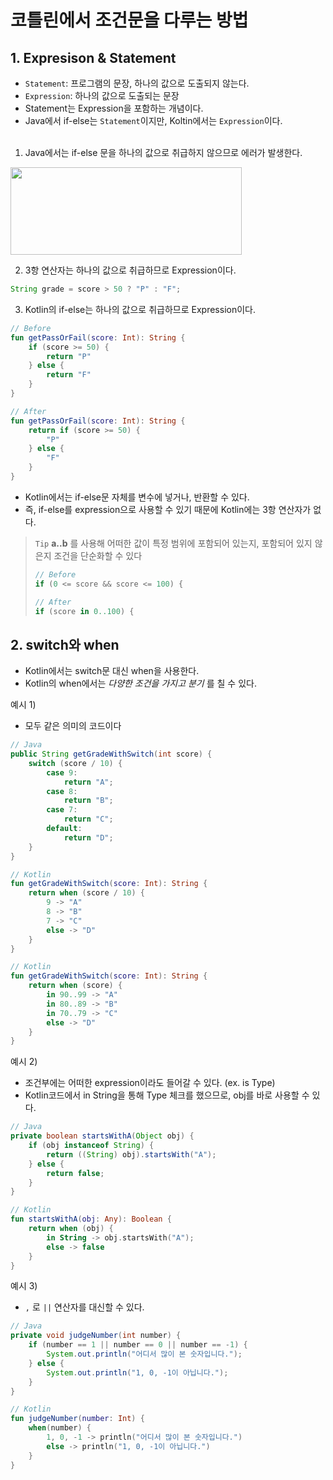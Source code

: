# 코틀린에서 조건문을 다루는 방법
## 1. Expresison & Statement
* `Statement`: 프로그램의 문장, 하나의 값으로 도출되지 않는다.
* `Expression`: 하나의 값으로 도출되는 문장
* Statement는 Expression을 포함하는 개념이다.
* Java에서 if-else는 `Statement`이지만, Koltin에서는 `Expression`이다.
<br></br>
1. Java에서는 if-else 문을 하나의 값으로 취급하지 않으므로 에러가 발생한다.
<img src="https://user-images.githubusercontent.com/50009240/210512739-4c31853b-7fab-4941-8204-82954c8c572f.png" width="370" height="140">

2. 3항 연산자는 하나의 값으로 취급하므로 Expression이다.
```java
String grade = score > 50 ? "P" : "F";
```

3. Kotlin의 if-else는 하나의 값으로 취급하므로 Expression이다. 
```kotlin
// Before
fun getPassOrFail(score: Int): String {
    if (score >= 50) {
        return "P"
    } else {
        return "F"
    }
}
```
```kotlin
// After
fun getPassOrFail(score: Int): String {
    return if (score >= 50) {
        "P"
    } else {
        "F"
    }
}
```
* Kotlin에서는 if-else문 자체를 변수에 넣거나, 반환할 수 있다.
* 즉, if-else를 expression으로 사용할 수 있기 때문에 Kotlin에는 3항 연산자가 없다.

> `Tip` **a..b** 를 사용해 어떠한 값이 특정 범위에 포함되어 있는지, 포함되어 있지 않은지 조건을 단순화할 수 있다
> ```kotlin
> // Before
> if (0 <= score && score <= 100) {
> ```
> ```kotlin
> // After
> if (score in 0..100) {
> ```

## 2. switch와 when
* Kotlin에서는 switch문 대신 when을 사용한다. 
* Kotlin의 when에서는 *다양한 조건을 가지고 분기* 를 칠 수 있다.


예시 1) 
* 모두 같은 의미의 코드이다
```Java
// Java
public String getGradeWithSwitch(int score) {
    switch (score / 10) {
        case 9:
            return "A";
        case 8:
            return "B";
        case 7:
            return "C"; 
        default:
            return "D";
    }
}
```
```kotlin
// Kotlin
fun getGradeWithSwitch(score: Int): String {
    return when (score / 10) {
        9 -> "A"
        8 -> "B"
        7 -> "C"
        else -> "D"
    }
}
```
```kotlin
// Kotlin
fun getGradeWithSwitch(score: Int): String {
    return when (score) {
        in 90..99 -> "A"
        in 80..89 -> "B"
        in 70..79 -> "C"
        else -> "D"
    }
}
```

예시 2)
* 조건부에는 어떠한 expression이라도 들어갈 수 있다. (ex. is Type)
* Kotlin코드에서 in String을 통해 Type 체크를 했으므로, obj를 바로 사용할 수 있다.
```java
// Java
private boolean startsWithA(Object obj) {
    if (obj instanceof String) {
        return ((String) obj).startsWith("A");
    } else {
        return false;
    }
}
```
```kotlin
// Kotlin
fun startsWithA(obj: Any): Boolean {
    return when (obj) {
        in String -> obj.startsWith("A");
        else -> false
    }
}
```

예시 3)
* `,` 로 `||` 연산자를 대신할 수 있다.
```java
// Java
private void judgeNumber(int number) {
    if (number == 1 || number == 0 || number == -1) {
        System.out.println("어디서 많이 본 숫자입니다.");
    } else {
        System.out.println("1, 0, -1이 아닙니다.");
    }
}
```
```Kotlin
// Kotlin
fun judgeNumber(number: Int) {
    when(number) {
        1, 0, -1 -> println("어디서 많이 본 숫자입니다.")
        else -> println("1, 0, -1이 아닙니다.")
    }
}
```
